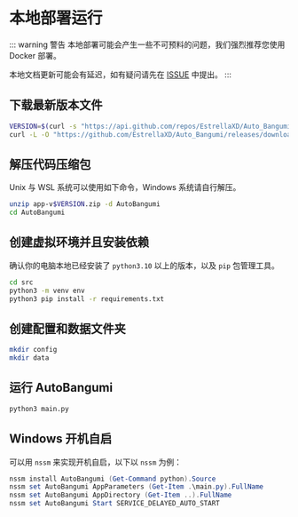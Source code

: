 # 本地部署运行

::: warning 警告
本地部署可能会产生一些不可预料的问题，我们强烈推荐您使用 Docker 部署。

本地文档更新可能会有延迟，如有疑问请先在 [ISSUE](https://github.com/EstrellaXD/Auto_Bangumi/issues) 中提出。
:::

## 下载最新版本文件

```bash
VERSION=$(curl -s "https://api.github.com/repos/EstrellaXD/Auto_Bangumi/releases/latest" | grep '"tag_name":' | sed -E 's/.*"([^"]+)".*/\1/')
curl -L -O "https://github.com/EstrellaXD/Auto_Bangumi/releases/download/$VERSION/app-v$VERSION.zip"
```

## 解压代码压缩包

Unix 与 WSL 系统可以使用如下命令，Windows 系统请自行解压。

```bash
unzip app-v$VERSION.zip -d AutoBangumi
cd AutoBangumi
```


## 创建虚拟环境并且安装依赖
确认你的电脑本地已经安装了 `python3.10` 以上的版本，以及 `pip` 包管理工具。

```bash
cd src
python3 -m venv env
python3 pip install -r requirements.txt
```

## 创建配置和数据文件夹

```bash
mkdir config
mkdir data
```

## 运行 AutoBangumi

```bash
python3 main.py
```


## Windows 开机自启

可以用 `nssm` 来实现开机自启，以下以 `nssm` 为例：

```powershell
nssm install AutoBangumi (Get-Command python).Source
nssm set AutoBangumi AppParameters (Get-Item .\main.py).FullName
nssm set AutoBangumi AppDirectory (Get-Item ..).FullName
nssm set AutoBangumi Start SERVICE_DELAYED_AUTO_START
```
